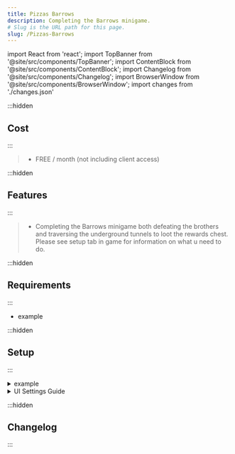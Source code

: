 ```yaml
---
title: Pizzas Barrows
description: Completing the Barrows minigame.
# Slug is the URL path for this page.
slug: /Pizzas-Barrows
---
```


import React from 'react';
import TopBanner from '@site/src/components/TopBanner';
import ContentBlock from '@site/src/components/ContentBlock';
import Changelog from '@site/src/components/Changelog';
import BrowserWindow from '@site/src/components/BrowserWindow';
import changes from './changes.json'

<TopBanner title="Pizzas Barrows version=" version="v1.0.6" skill="Necromancy">
</TopBanner>

:::hidden

## Cost

:::

<ContentBlock title="Cost">

> - FREE / month (not including client access)

</ContentBlock>

:::hidden

## Features

:::

<ContentBlock title="Features">

> - Completing the Barrows minigame both defeating the brothers and traversing the underground tunnels to loot the rewards chest. Please see setup tab in game for information on what u need to do.

</ContentBlock>

:::hidden

## Requirements

:::
<ContentBlock title="Requirements">

- example

</ContentBlock>

:::hidden

## Setup

:::
<ContentBlock title="Setup">

<details>
<summary>example</summary>

- example

</details>

<details>
<summary>UI Settings Guide</summary>

- example

</details>

</ContentBlock>

:::hidden

## Changelog

:::

<Changelog changes={changes}>

</Changelog>
